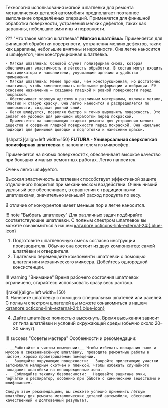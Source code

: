 Технология использования мягкой шпатлёвки для ремонта металлических деталей автомобиля предполагает поэтапное выполнение определённых операций. Применяется для финишной обработки поверхности, устранения мелких дефектов, таких как царапины, небольшие вмятины и неровности.

??? "Что такое мягкая шпатлевка"
	__Мягкая шпатлёвка:__ Применяется для финишной обработки поверхности, устранения мелких дефектов, таких как царапины, небольшие вмятины и неровности. Она легче наносится и шлифуется, чем конструкционная шпатлёвка.
	
	- Мягкая шпатлёвка: Основой служит полиэфирная смола, которая обеспечивает эластичность и лёгкость обработки. В состав могут входить пластификаторы и наполнители, улучшающие адгезию и удобство применения.
    - Мягкая шпатлёвка: Менее прочная, чем конструкционная, но достаточно эластична, чтобы компенсировать небольшие деформации и вибрации. Её основное назначение — создание гладкой и ровной поверхности перед покраской.
	- Обеспечивает хорошую адгезию к различным материалам, включая металл, пластик и старую краску. Она легко наносится и распределяется по поверхности, создавая ровный слой.
    - Легко шлифуется, позволяя быстро и точно выровнять поверхность. Это делает её удобной для финишной обработки перед покраской.
    - Применяется на завершающих стадиях ремонта для устранения мелких дефектов и создания гладкой поверхности перед покраской. Она идеально подходит для финишной доводки и подготовки к нанесению краски.
	
![shpat3]{align=left width=150}	__FUTURA - Универсальная сверхлегкая полиэфирная шпатлевка__ с наполнителем из микросфер.

Применяется на любых поверхностях, обеспечивает высокое качество при больших и малых ремонтных работах.
Легко наносится.

Очень легко шлифуется.

Высокая эластичность шпатлевки способствует эффективной защите отделочного покрытия при механическом воздействии.
Очень низкий удельный вес обеспечивает, в сравнении с традиционными шпатлевками, значительно меньший расход продукта по весу.

В отличие от конкурентов имеет меньше пор и легче наносится.

!!! note "Выбрать шпатлевку"
	Для различных задач подбирайте соответствующие шпатлевки. С полным спектром шпатлевок вы можете ознакомиться в нашем [каталоге:octicons-link-external-24:{.blue-icon}](https://autolevel.pro/catalog/shpatlevki/)

1. Подготовьте шпатлёвочную смесь согласно инструкции производителя. Обычно она состоит из двух компонентов: самой шпатлёвки и отвердителя.
2. Тщательно перемещайте компоненты шпатлевки с помощью шпателя или механического миксера. Добейтесь однородной консистенции.

!!! warning "Внимание"
	Время рабочего состояния шпатлевок ограничено, старайтесь использовать сразу весь раствор.
	
![rakel]{align=left width=150}	
3. Нанесите шпатлевку с помощью специальных шпателей или ракелей. С полным спектром шпателей вы можете ознакомиться в нашем [каталоге:octicons-link-external-24:{.blue-icon}](https://autolevel.pro/catalog/oborudovanie_instrument/ruchnoy_instrument/shpateli_rakeli/)

<ol start="4" markdown><li>Дайте шпатлёвке полностью высохнуть. Время высыхания зависит от типа шпатлёвки и условий окружающей среды (обычно около 20–30 минут). </li></ol>

!!! success "Советы мастера"
	Особенности и рекомендации:
	
	- __Работайте в чистом помещении:__ Чтобы избежать попадания пыли и мусора в свеженанесённую шпатлёвку, проводите ремонтные работы в чистом, хорошо проветриваемом помещении.
	- __Защищайте окружающие поверхности:__ Закройте прилегающие участки автомобиля малярным скотчем и плёнкой, чтобы избежать случайного попадания шпатлёвки на неповрежденные зоны.
	- __Соблюдайте технику безопасности:__ Надевайте защитные очки, перчатки и респиратор, особенно при работе с химическими веществами и шлифованием. 
	
	Следуя этим рекомендациям, вы сможете успешно применить лёгкую шпатлёвку для ремонта металлических деталей автомобиля, обеспечив качественный и долговечный результат.
